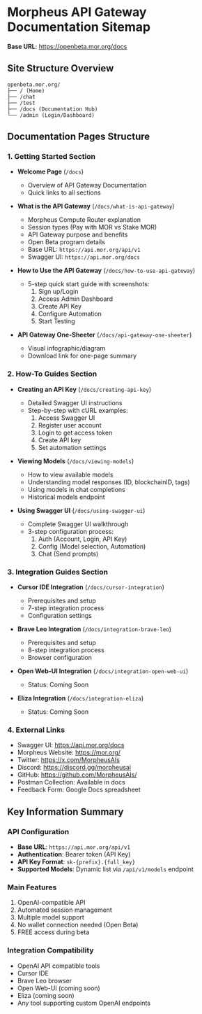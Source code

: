 # Morpheus API Gateway Documentation Sitemap

**Base URL**: https://openbeta.mor.org/docs

## Site Structure Overview

```
openbeta.mor.org/
├── / (Home)
├── /chat
├── /test  
├── /docs (Documentation Hub)
└── /admin (Login/Dashboard)
```

## Documentation Pages Structure

### 1. Getting Started Section
- **Welcome Page** (`/docs`)
  - Overview of API Gateway Documentation
  - Quick links to all sections
  
- **What is the API Gateway** (`/docs/what-is-api-gateway`)
  - Morpheus Compute Router explanation
  - Session types (Pay with MOR vs Stake MOR)
  - API Gateway purpose and benefits
  - Open Beta program details
  - Base URL: `https://api.mor.org/api/v1`
  - Swagger UI: `https://api.mor.org/docs`
  
- **How to Use the API Gateway** (`/docs/how-to-use-api-gateway`)
  - 5-step quick start guide with screenshots:
    1. Sign up/Login
    2. Access Admin Dashboard
    3. Create API Key
    4. Configure Automation
    5. Start Testing
    
- **API Gateway One-Sheeter** (`/docs/api-gateway-one-sheeter`)
  - Visual infographic/diagram
  - Download link for one-page summary

### 2. How-To Guides Section
- **Creating an API Key** (`/docs/creating-api-key`)
  - Detailed Swagger UI instructions
  - Step-by-step with cURL examples:
    1. Access Swagger UI
    2. Register user account
    3. Login to get access token
    4. Create API key
    5. Set automation settings
    
- **Viewing Models** (`/docs/viewing-models`)
  - How to view available models
  - Understanding model responses (ID, blockchainID, tags)
  - Using models in chat completions
  - Historical models endpoint
  
- **Using Swagger UI** (`/docs/using-swagger-ui`)
  - Complete Swagger UI walkthrough
  - 3-step configuration process:
    1. Auth (Account, Login, API Key)
    2. Config (Model selection, Automation)
    3. Chat (Send prompts)

### 3. Integration Guides Section
- **Cursor IDE Integration** (`/docs/cursor-integration`)
  - Prerequisites and setup
  - 7-step integration process
  - Configuration settings
  
- **Brave Leo Integration** (`/docs/integration-brave-leo`)
  - Prerequisites and setup
  - 8-step integration process
  - Browser configuration
  
- **Open Web-UI Integration** (`/docs/integration-open-web-ui`)
  - Status: Coming Soon
  
- **Eliza Integration** (`/docs/integration-eliza`)
  - Status: Coming Soon

### 4. External Links
- Swagger UI: https://api.mor.org/docs
- Morpheus Website: https://mor.org/
- Twitter: https://x.com/MorpheusAIs
- Discord: https://discord.gg/morpheusai
- GitHub: https://github.com/MorpheusAIs/
- Postman Collection: Available in docs
- Feedback Form: Google Docs spreadsheet

## Key Information Summary

### API Configuration
- **Base URL**: `https://api.mor.org/api/v1`
- **Authentication**: Bearer token (API Key)
- **API Key Format**: `sk-{prefix}.{full_key}`
- **Supported Models**: Dynamic list via `/api/v1/models` endpoint

### Main Features
1. OpenAI-compatible API
2. Automated session management
3. Multiple model support
4. No wallet connection needed (Open Beta)
5. FREE access during beta

### Integration Compatibility
- OpenAI API compatible tools
- Cursor IDE
- Brave Leo browser
- Open Web-UI (coming soon)
- Eliza (coming soon)
- Any tool supporting custom OpenAI endpoints 